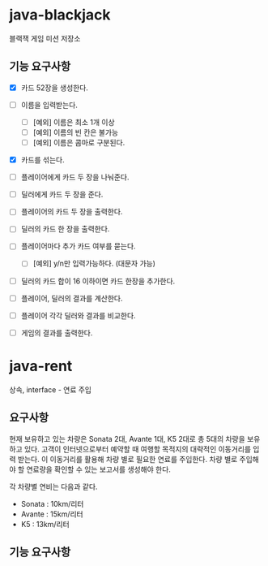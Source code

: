 # java-blackjack
블랙잭 게임 미션 저장소

## 기능 요구사항
- [x] 카드 52장을 생성한다.
- [ ] 이름을 입력받는다.
    - [ ] [예외] 이름은 최소 1개 이상
    - [ ] [예외] 이름의 빈 칸은 불가능
    - [ ] [예외] 이름은 콤마로 구분된다.
- [x] 카드를 섞는다.
- [ ] 플레이어에게 카드 두 장을 나눠준다.
- [ ] 딜러에게 카드 두 장을 준다.
- [ ] 플레이어의 카드 두 장을 출력한다.
- [ ] 딜러의 카드 한 장을 출력한다.
- [ ] 플레이어마다 추가 카드 여부를 묻는다.
    - [ ] [예외] y/n만 입력가능하다. (대문자 가능)
- [ ] 딜러의 카드 합이 16 이하이면 카드 한장을 추가한다.
- [ ] 플레이어, 딜러의 결과를 계산한다.
- [ ] 플레이어 각각 딜러와 결과를 비교한다.
- [ ] 게임의 결과를 출력한다.



# java-rent
상속, interface - 연료 주입

## 요구사항
현재 보유하고 있는 차량은 Sonata 2대, Avante 1대, K5 2대로 총 5대의 차량을 보유하고 있다. 
고객이 인터넷으로부터 예약할 때 여행할 목적지의 대략적인 이동거리를 입력 받는다. 
이 이동거리를 활용해 차량 별로 필요한 연료를 주입한다. 
차량 별로 주입해야 할 연료량을 확인할 수 있는 보고서를 생성해야 한다.

각 차량별 연비는 다음과 같다.

* Sonata : 10km/리터
* Avante : 15km/리터
* K5 : 13km/리터

## 기능 요구사항
